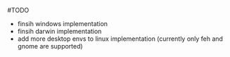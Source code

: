 #TODO
- finsih windows implementation
- finsih darwin implementation
- add more desktop envs to linux implementation (currently only feh and gnome are supported)
